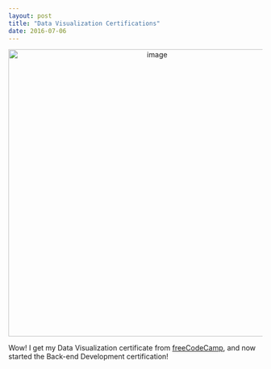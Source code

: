 ```yaml
---
layout: post
title: "Data Visualization Certifications"
date: 2016-07-06
---
```

<center>
<img title="image" style="border-top: 0px; border-right: 0px; background-image: none; border-bottom: 0px; float: none; padding-top: 0px; padding-left: 0px; margin-left: auto; border-left: 0px; display: block; padding-right: 0px; margin-right: auto" alt="image" src="https://www.freecodecamp.com/liketaurus/data-visualization-certification" border="0" height="569" width="574">
</center>

Wow! I get my Data Visualization certificate from [freeCodeCamp], and now started the Back-end Development certification!

[freeCodeCamp]: http://productivityblog.com.ua/?p=2327

